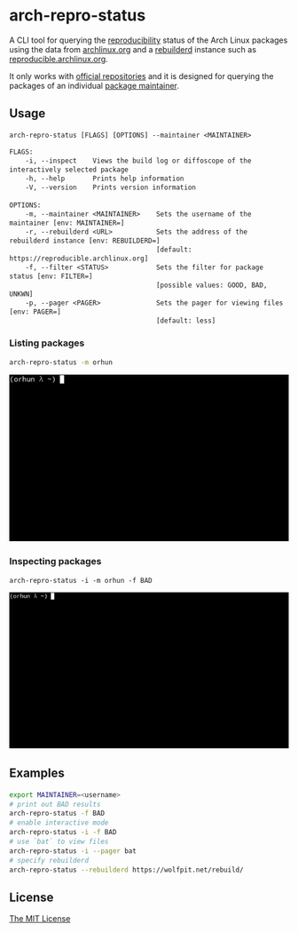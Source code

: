 # arch-repro-status

A CLI tool for querying the [reproducibility](https://reproducible-builds.org/) status of the Arch Linux packages using the data from [archlinux.org](https://archlinux.org/packages) and a [rebuilderd](https://wiki.archlinux.org/index.php/Rebuilderd) instance such as [reproducible.archlinux.org](https://reproducible.archlinux.org/).

It only works with [official repositories](https://wiki.archlinux.org/index.php/Official_repositories) and it is designed for querying the packages of an individual [package maintainer](https://wiki.archlinux.org/index.php/Arch_terminology#Package_maintainer).

## Usage

```
arch-repro-status [FLAGS] [OPTIONS] --maintainer <MAINTAINER>
```

```
FLAGS:
    -i, --inspect    Views the build log or diffoscope of the interactively selected package
    -h, --help       Prints help information
    -V, --version    Prints version information

OPTIONS:
    -m, --maintainer <MAINTAINER>    Sets the username of the maintainer [env: MAINTAINER=]
    -r, --rebuilderd <URL>           Sets the address of the rebuilderd instance [env: REBUILDERD=]
                                     [default: https://reproducible.archlinux.org]
    -f, --filter <STATUS>            Sets the filter for package status [env: FILTER=]
                                     [possible values: GOOD, BAD, UNKWN]
    -p, --pager <PAGER>              Sets the pager for viewing files [env: PAGER=]
                                     [default: less]
```

### Listing packages

```sh
arch-repro-status -m orhun
```

![Listing packages](./demo/listing_packages.gif)


### Inspecting packages

```
arch-repro-status -i -m orhun -f BAD
```

![Inspecting packages](./demo/inspecting_packages.gif)

## Examples

```sh
export MAINTAINER=<username>
# print out BAD results
arch-repro-status -f BAD
# enable interactive mode
arch-repro-status -i -f BAD
# use `bat` to view files
arch-repro-status -i --pager bat
# specify rebuilderd
arch-repro-status --rebuilderd https://wolfpit.net/rebuild/
```

## License

[The MIT License](https://opensource.org/licenses/MIT)
